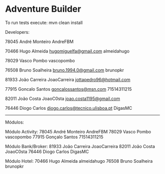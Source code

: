 # Adventure Builder
To run tests execute: mvn clean install

Developers:

78045 André Monteiro AndreFBM 

70466 Hugo Almeida hugomiguelfa@gmail.com almeidahugo 

78029 Vasco Pombo vascopombo

76508 Bruno Soalheira bruno.1994.0@gmail.com brunopkr

81933 João Carreira JoaoCarreira jottapedro96@hotmail.com

77915 Goncalo Santos goncalossantos@msn.com 71514311215

82011 João Costa JoaoC0sta joao.costa1195@gmail.com

76446 Diogo Carlos diogo.carlos@tecnico.ulisboa.pt DigasMC

_____________________________________________

Módulos:

Módulo Activity:
78045 André Monteiro AndreFBM 
78029 Vasco Pombo vascopombo
77915 Gonçalo Santos 71514311215

Módulo Bank/Broker:
81933 João Carreira JoaoCarreira
82011 João Costa JoaoC0sta
76446 Diogo Carlos DigasMC

Módulo Hotel:
70466 Hugo Almeida almeidahugo
76508 Bruno Soalheira brunopkr



